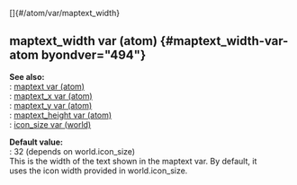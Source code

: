 []{#/atom/var/maptext_width}    
## maptext_width var (atom) {#maptext_width-var-atom byondver="494"}    
**See also:**    
:   [maptext var (atom)](/ref/atom/var/maptext)    
:   [maptext_x var (atom)](/ref/atom/var/maptext_x)    
:   [maptext_y var (atom)](/ref/atom/var/maptext_y)    
:   [maptext_height var (atom)](/ref/atom/var/maptext_height)    
:   [icon_size var (world)](/ref/world/var/icon_size)    
<!-- -->    
**Default value:**    
:   32 (depends on world.icon_size)    
This is the width of the text shown in the maptext var. By default, it    
uses the icon width provided in world.icon_size.  